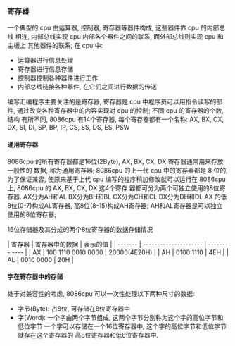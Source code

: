 
### 寄存器

一个典型的 cpu 由运算器, 控制器, 寄存器等器件构成, 这些器件靠 cpu 的内部总线
相连, 内部总线实现 cpu 内部各个器件之间的联系, 而外部总线则实现 cpu 和主板上
其他器件的联系; 在 cpu 中:
- 运算器进行信息处理
- 寄存器进行信息存储
- 控制器控制各种器件进行工作 
- 内部总线链接各种器件, 在它们之间进行数据的传送

编写汇编程序主要关注的是寄存器, 寄存器是 cpu 中程序员可以用指令读写的部件,
通过改变各种寄存器中的内容实现对 cpu 的控制; 不同 cpu 的寄存器的个数, 结构
有所不同, 8086cpu 有14个寄存器, 每个寄存器都有一个名称:
AX, BX, CX, DX, SI, DI, SP, BP, IP, CS, SS, DS, ES, PSW


#### 通用寄存器
8086cpu 的所有寄存器都是16位(2Byte), AX, BX, CX, DX 寄存器通常用来存放一般性的
数据, 称为通用寄存器;
8086cpu 的上一代 cpu 中的寄存器都是 8 位的, 为了保证兼容, 使原来基于上代 cpu 
编写的程序稍加修改就可以运行在 8086cpu 上, 8086cpu 的 AX, BX, CX, DX 这4个寄存
器都可分为两个可独立使用的8位寄存器.
AX分为AH和AL
BX分为BH和BL
CX分为CH和CL
DX分为DH和DL
AX 的低8位(0-7)构成AL寄存器, 高8位(8-15)构成AH寄存器; AH和AL寄存器是可以独立
使用的8位寄存器;

16位存储器及其分成的两个8位寄存器的数据存储情况 

| 寄存器  |    寄存器中的数据     |    表示的值   |
| ------- | --------------------- | -------- ---- |
| AX      |   100 1110 0010 0000  | 20000(4E20H)  | 
| AH      |  0100 1110            |     4EH       |
| AL      |            0010 0000  |     20H       |

#### 字在寄存器中的存储
处于对兼容性的考虑, 8086cpu 可以一次性处理以下两种尺寸的数据:
- 字节(Byte): 占8位, 可存储在8位寄存器中
- 字(Word): 一个字由两个字节组成, 这两个字节分别称为这个字的高位字节和低位字节
一个字可以存储在一个16位寄存器中, 这个字的高位字节和低位字节就存在这个寄存器的
高8位寄存器和低8位寄存器中.
